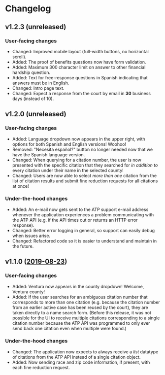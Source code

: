 # Changelog

## v1.2.3 (unreleased)

### User-facing changes

- Changed: Improved mobile layout (full-width buttons, no horizontal scroll).
- Added: The proof of benefits questions now have form validation.
- Added: Maximum 300 character limit on answer to other financial hardship question.
- Added: Text for free-response questions in Spanish indicating that answers must be in English.
- Changed: Intro page text.
- Changed: Expect a response from the court by email in **30** business days (instead of 10).

## v1.2.0 (unreleased)

### User-facing changes

- Added: Language dropdown now appears in the upper right, with options for both Spanish and English versions! Woohoo!
- Removed: "Necesita español?" button no longer needed now that we have the Spanish language version.
- Changed: When querying for a citation number, the user is now presented with the specific citation that they searched for *in addition to* every citation under their name in the selected county!
- Changed: Users are now able to select *more than one* citation from the list of citation results and submit fine reduction requests for all citations at once!

### Under-the-hood changes

- Added: An e-mail now gets sent to the ATP support e-mail address whenever the application experiences a problem communicating with the ATP API (e.g. if the API times out or returns an HTTP error response).
- Changed: Better error logging in general, so support can easily debug when issues arise.
- Changed: Refactored code so it is easier to understand and maintain in the future.

## v1.1.0 ([2019-08-23](https://github.com/JudicialCouncilOfCalifornia/docassemble.jcc.abilitytopay/commit/716cc36c5d708b54e20ed1cde6c7465fdf868436))

### User-facing changes

- Added: Ventura now appears in the county dropdown! Welcome, Ventura county!
- Added: If the user searches for an ambiguous citation number that corresponds to more than one citation (e.g. because the citation number from an earlier active case has been reused by the court), they are taken directly to a name search form. (Before this release, it was not possible for the UI to receive multiple citations corresponding to a single citation number because the ATP API was programmed to only ever send back one citation even when multiple were found.)

### Under-the-hood changes

- Changed: The application now expects to always receive a *list* datatype of citations from the ATP API instead of a single citation object.
- Added: Now sending race and zip code information, if present, with each fine reduction request.
